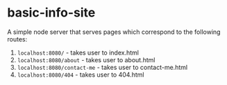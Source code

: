 # basic-info-site

A simple node server that serves pages which correspond to the following routes:

1. `localhost:8080/` - takes user to index.html
2. `localhost:8080/about` - takes user to about.html
3. `localhost:8080/contact-me` - takes user to contact-me.html
4. `localhost:8080/404` - takes user to 404.html
